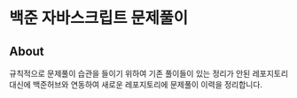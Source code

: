 # 백준 자바스크립트 문제풀이
## About
규칙적으로 문제풀이 습관을 들이기 위하여 기존 풀이들이 있는 정리가 안된 레포지토리 대신에 백준허브와 연동하여 새로운 레포지토리에 문제풀이 이력을 정리합니다.